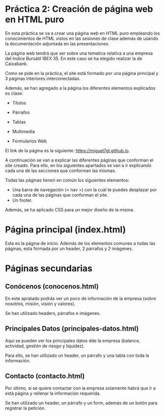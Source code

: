 # Práctica 2: Creación de página web en HTML puro

En esta práctica se va a crear una página web en HTML puro empleando los conocimientos de HTML vistos en las sesiones de clase además de usando la documentación adjuntada en las presentaciones.

La página web tendrá que ser sobre una tematica relativa a una empresa del Indice Bursátil IBEX 35. En este caso se ha elegido realizar la de Caixabank.

Como se pide en la práctica, el site está formado por una página principal y 3 páginas interiores interconectadas.

Además, se han agregado a la página los diferentes elementos explicados es clase:

- Títulos

- Párrafos

- Tablas

- Multimedia

- Formularios Web

El link de la página es la siguiente: https://miguel7gl.github.io.  

A continuación se van a explicar las diferentes páginas que conforman el site creado. Para ello, en los siguientes apartados se van a ir explicando cada una de las secciones que conforman las mismas.

Todas las páginas tienen en común los siguientes elementos:

- Una barra de navegación (< nav >) con la cuál te puedes desplazar por cada una de las páginas que conforman el site.
- Un footer.

Además, se ha aplicado CSS para un mejor diseño de la misma.

# Página principal (index.html)

Esta es la página de inicio. Además de los elementos comunes a todas las páginas, esta formada por un header, 2 párrafos y 2 imágenes.

# Páginas secundarias

## Conócenos (conocenos.html)

En este apratado podrás ver un poco de información de la empresa (sobre nosotros, misión, visión y valores).

Se han utilizado headers, párrafos e imágenes.

## Principales Datos (principales-datos.html)

Aquí se pueden ver los principales datos dde la empresa (balance, actividad, gestión de riesgo y liquidez).

Para ello, se han utilizado un header, un párrafo y una tabla con toda la información.

## Contacto (contacto.html)

Por último, si se quiere contactar con la empresa solamente habrá que ir a está página y rellenar la información requerida.

Se han utilizado un header, un párrafo y un form, además de un botón para registrar la petición.

